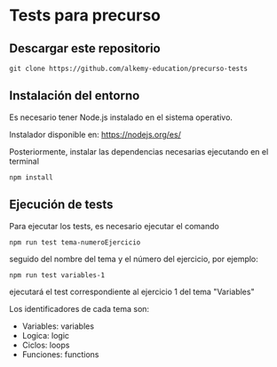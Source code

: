 # Tests para precurso

## Descargar este repositorio

```
git clone https://github.com/alkemy-education/precurso-tests 
```

## Instalación del entorno

Es necesario tener Node.js instalado en el sistema operativo.

Instalador disponible en: https://nodejs.org/es/

Posteriormente, instalar las dependencias necesarias ejecutando en el terminal

```
npm install
```

## Ejecución de tests 

Para ejecutar los tests, es necesario ejecutar el comando 

```
npm run test tema-numeroEjercicio
```

seguido del nombre del tema y el número del ejercicio, por ejemplo:

```
npm run test variables-1
```

ejecutará el test correspondiente al ejercicio 1 del tema "Variables"

Los identificadores de cada tema son:

- Variables: variables
- Logica: logic
- Ciclos: loops
- Funciones: functions

